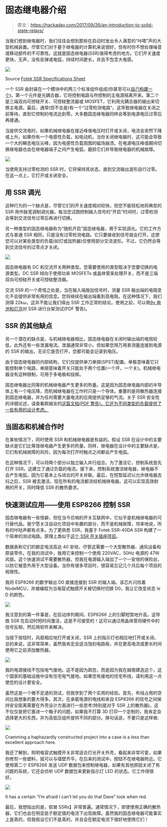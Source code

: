 # 固态继电器介绍

> 原文：<https://hackaday.com/2017/09/26/an-introduction-to-solid-state-relays/>

当我们想到继电器时，我们往往会想到那些在启动时发出令人满意的“咔嗒”声的大型机械装置。尽管它们对于基于继电器的计算机来说很好，但有时你不想处理噪音或移动部件的不可靠性。这就是固态继电器(SSR)值得考虑的地方。它们开关速度更快，无声，没有反弹或电弧，持续时间更长，并且不包含大电感。

![](img/e0b8250e328cfb8db6e17c66e1727b61.png)

Source [Fotek SSR Specifications Sheet](http://www.fotek.com.hk/solid/SSR-1.htm)

一个 SSR 由封装在一个模块中的两三个标准组件组成(你甚至可以[自己构建一个](http://hackaday.com/2013/11/01/making-a-solid-state-relay-with-i2c-interface/))。第一个元件是光耦合器，它将控制电路与所控制的主电源隔离开来。第二个是三端双向可控硅开关、可控硅整流器或 MOSFET，它利用光耦合器的输出来切换主电源。最后，通常(但不总是)有一个“过零检测电路”。这导致继电器在关闭之前等待，直到它控制的电流达到零。大多数固态继电器同样会等到电源电压过零后再接通。

当提供交流电时，如果机械继电器在接近峰值电压时打开或关闭，电流会突然下降或上升。如果你有一个电感性负载，如电动机，当你关闭继电器时，这可能会导致一个大的瞬态电压尖峰，因为电感性负载周围的磁场崩溃。在电源电压峰值期间切换继电器也会在继电器端子之间产生电弧，磨损它们并导致继电器的机械故障。

![](img/c24e1cca500549e8eeb7898f9c6c54de.png)

当使用支持过零检测的 SSR 时，它将保持其状态，直到交流输出波形自行过零。在这一点上，它打开或关闭安全。

## 用 SSR 调光

这种行为的一个缺点是，尽管它们的开关速度相对较快，但您不能轻松地将典型的 SSR 用作脉宽调制调光器。每当您试图控制输入信号的“开启”时间时，过零检测会等到交流信号过零后再进行切换。

另一种类型的固态继电器称为“随机开启”固态继电器，用于实现调光。它的工作方式与普通 SSR 相同，只是没有过零检测电路。它只要接收到信号就会打开。这使您可以对某些类型的负载(如灯或加热器)仅使用部分交流波形。不过，它仍然会等到交流信号的过零点才关闭。

![](img/9ab4f75a2d95b46c4015d3be3d788999.png)

固态继电器有 DC 和交流开关两种类型。您需要使用的类型取决于您要切换的电源类型。DC SSR 倾向于使用功率 MOSFETs 或晶体管来处理开关，而不是三端双向可控硅开关或可控硅整流器。

交流 SSR 的一个奇怪之处是，当在输入端施加信号时，测量 SSR 输出端的电阻变化不会提供非常有用的信息。您将继续在输出端看到高电阻。在这种情况下，我们测得 22kω，这并不能让我们得出 SSR 工作正常的结论。使用之前，可以用[9v 电池和灯泡](http://www.crydom.com/en/tech/tips/how%20to%20test%20an%20ac%20solid%20state%20relay.pdf)对 SSR 进行台架测试(PDF 警告)。

## SSR 的其他缺点

另一个潜在的缺点是，与机械继电器相比，固态继电器在关闭时输出端的电阻较低，此外还有一些泄漏电流。泄漏通常非常小，但如果您用万用表测量连接到电源的 SSR 的输出，无论它是否打开，您都可能会记录到电压。

由于固态继电器的内部结构，它们仅提供单刀单掷(SPST)配置。单极意味着它只能控制单个电路，单掷意味着开关只能处于两个位置(一个开，一个关)。机械继电器没有这种限制，可用于多电极和投掷。

固态继电器比同等的机械继电器产生更多的热量。这是因为固态继电器内部的半导体上有一个电压降，而机械继电器在工作时只是一个导体。重要的是将散热器连接到固态继电器，并为任何需要大量电流的应用提供足够的气流。关于 SSR 安全性的详细论述，请查看欧姆龙的[这篇文档(PDF 警告)。它还为不同类型的负载提供了一些有用的设计考虑。](http://www.omron.com/ecb/products/pdf/precautions_ssr.pdf)

## 当固态和机械合作时

在某些情况下，同时使用 SSR 和机械继电器是有益的。假设 SSR 在设计中的主要缺点是它们比等效继电器产生更多的热量。同样，继电器在设计中的主要缺点是，它们有机械故障的风险，因为每次打开时触点之间都会产生电弧。

在这种情况下，可以将两个部分以独立输入并行组合。为了激活它，控制系统首先打开 SSR。这建立了通过负载的电流。接下来，控制系统激活继电器，继电器不会产生电弧，因为它基本上与闭合的开关并联。最后，在短暂延迟以允许继电器去抖之后，SSR 被去激活。现在所有的电流都流经机械继电器。这可以实现高效耐用的开关，同时降低 SSR 的散热要求。

## **快速测试应用——使用 ESP8266 控制 SSR**

固态继电器有一些怪癖，但在当今花哨的开关互联网中，它似乎是机械继电器的可行替代品。我宁愿关注自动化项目中有趣的部分，而不是机械故障，坦率地说，所有的咔哒声都有点多。为了更熟悉 SSR，我基于 Fotek SSR-40DA SSR 构建了一个简单的测试电路。原理上类似于[这个 SSR 开关插座项目](http://hackaday.com/2013/11/26/diy-home-control-using-a-ssrelay)。

数据表称它们的额定电流高达 40 安培，尽管这需要一个大型散热器、通风设备和原装零件。在我的测试中，我用它来控制一个使用 220VAC，50Hz 电源的 47W 风扇。这个快速测试不需要散热器，但我在电源输入端加了一个一安培的保险丝，以防它被意外用于大型设备。当你有很多项目时，很容易忘记几个月后每个项目的局限性。

我将 ESP8266 的数字输出 D0 直接连接到 SSR 的输入端。该芯片闪烁着 NodeMCU，并被编程为当电容式触摸开关被切换时切换 D0，我让它改变状态 le D 的颜色。

![](img/e50f9d664024c789445ee8f417e7eddc.png)

我注意到的第一件事是，在启动序列期间，ESP8266 上的引脚短暂地升高。这导致 SSR 在启动时短时间激活，这是不可接受的！这可以通过用晶体管将硬件中的信号反相，然后用软件来解决。

当按下按钮时，风扇相应地打开或关闭，SSR 上的指示灯也相应地打开或关闭。总的来说，这非常简单，虽然我肯定会适当蚀刻电路板，并在更高电流或更长时间使用它之前添加散热器。

![](img/87d08887a70b721755eb000fce6092ec.png)

我的电源接线不包括电气接地。这不是因为疏忽，而是因为我在越南建造这个，这个国家的基础设施中没有住宅电气接地。如果您有接地的住宅布线，请利用这一点使您的设计更安全。

虽然这是一个微不足道的测试，但我学到了两个实用的经验。首先，布线占用的空间比我想象的要大得多。其次，在承载电源的电线和来自 ESP8266 的信号之间保持安全距离需要在外壳设计方面进行一些思考(特别是对于 SSR 上的散热器)。这不仅仅是把它塞进一个箱子的问题，如果我不打算 3D 打印一个定制的，我肯定会选择更大的东西，并为高低压组件提供不同的部分。换句话说，不要只是这样做:

![](img/2357ba76bcd8fe66cff394993b0a81da.png)

Cramming a haphazardly constructed project into a case is a less than excellent approach here.

我还了解到，照明电容式触摸开关非常适合灯光开关外壳，看起来非常可爱，如果你修剪一些塑料，就可以与墙壁齐平。在后来的测试中，按钮不在继电器附近。它使用第二个 ESP8266 发送 UDP 数据包来控制继电器，如果有其他原因关闭了有问题的系统，它还会侦听 UDP 数据包来更新指示灯 LED 的状态。它工作得很好。

![](img/af37b1f450be359b4e2862eddae8ddc6.png)

It has a certain “I’m afraid I can’t let you do that Dave” look when red.

最后，我想指出的是，假冒 SSRs】非常普遍。通常情况下，即使使用正确的散热器，它们也会在明显低于额定值的电流下出现故障。虽然我的固态继电器可能事实上是真的，但我假设它们不是真的，并且会在额定电流下很好地使用它们！